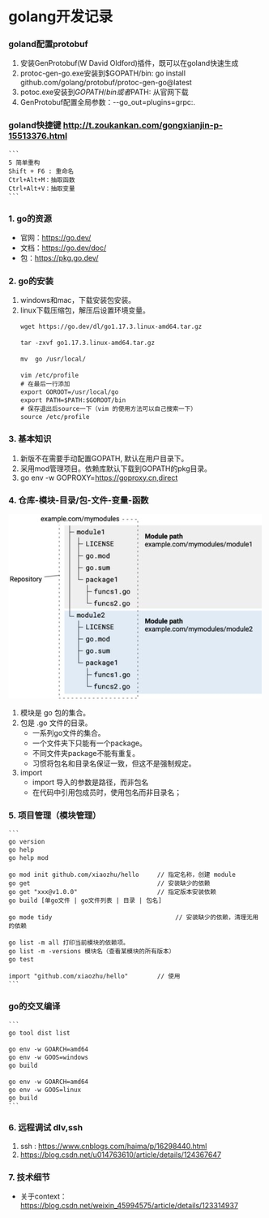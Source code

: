 # golang开发记录

### goland配置protobuf
1. 安装GenProtobuf(W David Oldford)插件，既可以在goland快速生成
2. protoc-gen-go.exe安装到$GOPATH/bin: go install github.com/golang/protobuf/protoc-gen-go@latest
3. potoc.exe安装到$GOPATH/bin或者$PATH: 从官网下载
4. GenProtobuf配置全局参数：--go_out=plugins=grpc:.

### goland快捷键 http://t.zoukankan.com/gongxianjin-p-15513376.html
    ```
    5 简单重构
    Shift + F6 : 重命名
    Ctrl+Alt+M：抽取函数
    Ctrl+Alt+V：抽取变量
    ```

### 1. go的资源
- 官网：https://go.dev/
- 文档：https://go.dev/doc/
- 包：https://pkg.go.dev/

### 2. go的安装
1. windows和mac，下载安装包安装。
2. linux下载压缩包，解压后设置环境变量。
    ```
    wget https://go.dev/dl/go1.17.3.linux-amd64.tar.gz
   
    tar -zxvf go1.17.3.linux-amd64.tar.gz
   
    mv  go /usr/local/
   
    vim /etc/profile
    # 在最后一行添加
    export GOROOT=/usr/local/go
    export PATH=$PATH:$GOROOT/bin
    # 保存退出后source一下（vim 的使用方法可以自己搜索一下）
    source /etc/profile
    ```
### 3. 基本知识
1. 新版不在需要手动配置GOPATH, 默认在用户目录下。
2. 采用mod管理项目。依赖库默认下载到GOPATH的pkg目录。
3. go env -w GOPROXY=https://goproxy.cn,direct

### 4. 仓库-模块-目录/包-文件-变量-函数
![](.golang_images/go_tree.jpeg)
1. 模块是 go 包的集合。
2. 包是 .go 文件的目录。
    - 一系列go文件的集合。
    - 一个文件夹下只能有一个package。
    - 不同文件夹package不能有重复。
    - 习惯将包名和目录名保证一致，但这不是强制规定。
3. import
    - import 导入的参数是路径，而非包名
    - 在代码中引用包成员时，使用包名而非目录名；

### 5. 项目管理（模块管理）
    ```
    go version
    go help
    go help mod
    
    go mod init github.com/xiaozhu/hello     // 指定名称，创建 module
    go get                                   // 安装缺少的依赖
    go get "xxx@v1.0.0"                      // 指定版本安装依赖
    go build [单go文件 | go文件列表 | 目录 | 包名]
    
    go mode tidy                                  // 安装缺少的依赖，清理无用的依赖
    
    go list -m all 打印当前模块的依赖项。
    go list -m -versions 模块名（查看某模块的所有版本）
    go test
    
    import "github.com/xiaozhu/hello"        // 使用
    ```

### go的交叉编译

    ```
    go tool dist list

    go env -w GOARCH=amd64
    go env -w GOOS=windows
    go build
    
    go env -w GOARCH=amd64
    go env -w GOOS=linux
    go build
    ```

### 6. 远程调试 dlv,ssh
1. ssh : https://www.cnblogs.com/haima/p/16298440.html
2. https://blog.csdn.net/u014763610/article/details/124367647

### 7. 技术细节
 - 关于context：https://blog.csdn.net/weixin_45994575/article/details/123314937
 
